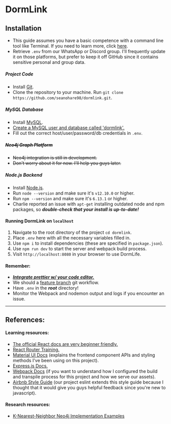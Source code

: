 # DormLink

## Installation

- This guide assumes you have a basic competence with a command line tool like Terminal. If you need to learn more, click [here](https://www.davidbaumgold.com/tutorials/command-line/).
- Retrieve `.env` from our WhatsApp or Discord group. I'll frequently update it on those platforms, but prefer to keep it off GitHub since it contains sensitive personal and group data.

##### Project Code

- Install [Git](https://git-scm.com/book/en/v2/Getting-Started-Installing-Git).
- Clone the repository to your machine. Run `git clone https://github.com/seanohare98/dormlink.git`.

##### MySQL Database

- Install [MySQL](https://www.mysql.com/downloads/).
- [Create a MySQL user and database called 'dormlink'.](https://dev.mysql.com/doc/mysql-getting-started/en/)
- Fill out the correct host/user/password/db credentials in `.env`.

##### ~~Neo4j Graph Platform~~

- ~~Neo4j integration is still in development.~~
- ~~Don't worry about it for now. I'll help you guys later.~~

##### Node.js Backend

- Install [Node.js](https://nodejs.org/en/download/).
- Run `node --version` and make sure it's `v12.10.0` or higher.
- Run `npm --version` and make sure it's `6.13.1` or higher.
- Charlie reported an issue with `apt-get` installing outdated node and npm packages, so **_double-check that your install is up-to-date!_**

#### Running DormLink on `localhost`

1. Navigate to the root directory of the project `cd dormlink`.
2. Place `.env` here with all the necessary variables filled in.
3. Use `npm i` to install dependencies (these are specified in `package.json`).
4. Use `npm run dev` to start the server and webpack build process.
5. Visit `http://localhost:8080` in your browser to use DormLife.

#### Remember:

- [**_Integrate prettier w/ your code editor._**](https://prettier.io/docs/en/editors.html)
- We should a [feature branch](https://bocoup.com/blog/git-workflow-walkthrough-feature-branches) git workflow.
- Have `.env` in the **_root_** directory!
- Monitor the Webpack and nodemon output and logs if you encounter an issue.

---

## References:

#### Learning resources:

- [The official React docs are very beginner friendly.](https://reactjs.org/docs/getting-started.html)
- [React Router Training.](https://reacttraining.com/react-router/web/guides/quick-start)
- [Material UI Docs](https://material-ui.com/) (explains the frontend component APIs and styling methods I've been using on this project).
- [Express.js Docs.](https://expressjs.com/en/starter/installing.html)
- [Webpack Docs](https://webpack.js.org/concepts/) (if you want to understand how I configured the build and transpile process for this project and how we serve our assets).
- [Airbnb Style Guide](https://github.com/airbnb/javascript) (our project eslint extends this style guide because I thought that it would give you guys helpful feedback since you're new to javascript).

#### Research resources:

- [K-Nearest-Neighbor Neo4j Implementation Examples](https://neo4j.com/docs/graph-algorithms/current/labs-algorithms/approximate-nearest-neighbors/)
